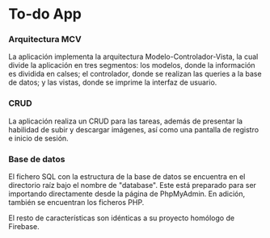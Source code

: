 # To-do App

### Arquitectura MCV
La aplicación implementa la arquitectura Modelo-Controlador-Vista, la cual divide la aplicación en tres segmentos: los modelos, donde la información es dividida en calses; el controlador, donde se realizan las queries a la base de datos; y las vistas, donde se imprime la interfaz de usuario.

### CRUD
La aplicación realiza un CRUD para las tareas, además de presentar la habilidad de subir y descargar imágenes, así como una pantalla de registro e inicio de sesión.

### Base de datos
El fichero SQL con la estructura de la base de datos se encuentra en el directorio raíz bajo el nombre de "database". Este está preparado para ser importando directamente desde la página de PhpMyAdmin. En adición, también se encuentran los ficheros PHP.

El resto de características son idénticas a su proyecto homólogo de Firebase.

